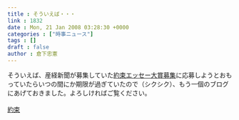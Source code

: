 ```yaml
---
title : そういえば・・・
link : 1832
date : Mon, 21 Jan 2008 03:28:30 +0000
categories : ["時事ニュース"]
tags : []
draft : false
author : 倉下忠憲
---
```


そういえば、産経新聞が募集していた<A HREF="http://www.sankei.co.jp/ad/promise12/" TARGET="_blank">約束エッセー大賞募集</A>に応募しようとおもっていたらいつの間にか期限が過ぎていたので（シクシク）、もう一個のブログにあげておきました。よろしければご覧ください。<BR><BR><A HREF="http://rashita.net/2008/01/post_51.html" TARGET="_blank">約束</A><BR><br><br>
